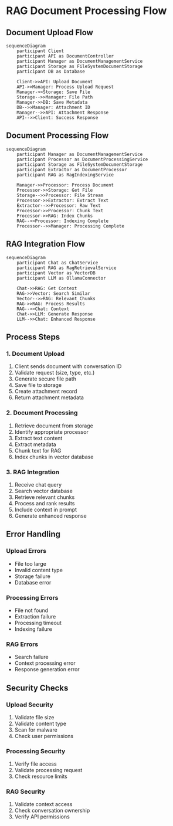 # RAG Document Processing Flow

## Document Upload Flow

```mermaid
sequenceDiagram
    participant Client
    participant API as DocumentController
    participant Manager as DocumentManagementService
    participant Storage as FileSystemDocumentStorage
    participant DB as Database

    Client->>API: Upload Document
    API->>Manager: Process Upload Request
    Manager->>Storage: Save File
    Storage-->>Manager: File Path
    Manager->>DB: Save Metadata
    DB-->>Manager: Attachment ID
    Manager-->>API: Attachment Response
    API-->>Client: Success Response
```

## Document Processing Flow

```mermaid
sequenceDiagram
    participant Manager as DocumentManagementService
    participant Processor as DocumentProcessingService
    participant Storage as FileSystemDocumentStorage
    participant Extractor as DocumentProcessor
    participant RAG as RagIndexingService

    Manager->>Processor: Process Document
    Processor->>Storage: Get File
    Storage-->>Processor: File Stream
    Processor->>Extractor: Extract Text
    Extractor-->>Processor: Raw Text
    Processor->>Processor: Chunk Text
    Processor->>RAG: Index Chunks
    RAG-->>Processor: Indexing Complete
    Processor-->>Manager: Processing Complete
```

## RAG Integration Flow

```mermaid
sequenceDiagram
    participant Chat as ChatService
    participant RAG as RagRetrievalService
    participant Vector as VectorDB
    participant LLM as OllamaConnector

    Chat->>RAG: Get Context
    RAG->>Vector: Search Similar
    Vector-->>RAG: Relevant Chunks
    RAG->>RAG: Process Results
    RAG-->>Chat: Context
    Chat->>LLM: Generate Response
    LLM-->>Chat: Enhanced Response
```

## Process Steps

### 1. Document Upload
1. Client sends document with conversation ID
2. Validate request (size, type, etc.)
3. Generate secure file path
4. Save file to storage
5. Create attachment record
6. Return attachment metadata

### 2. Document Processing
1. Retrieve document from storage
2. Identify appropriate processor
3. Extract text content
4. Extract metadata
5. Chunk text for RAG
6. Index chunks in vector database

### 3. RAG Integration
1. Receive chat query
2. Search vector database
3. Retrieve relevant chunks
4. Process and rank results
5. Include context in prompt
6. Generate enhanced response

## Error Handling

### Upload Errors
- File too large
- Invalid content type
- Storage failure
- Database error

### Processing Errors
- File not found
- Extraction failure
- Processing timeout
- Indexing failure

### RAG Errors
- Search failure
- Context processing error
- Response generation error

## Security Checks

### Upload Security
1. Validate file size
2. Validate content type
3. Scan for malware
4. Check user permissions

### Processing Security
1. Verify file access
2. Validate processing request
3. Check resource limits

### RAG Security
1. Validate context access
2. Check conversation ownership
3. Verify API permissions 